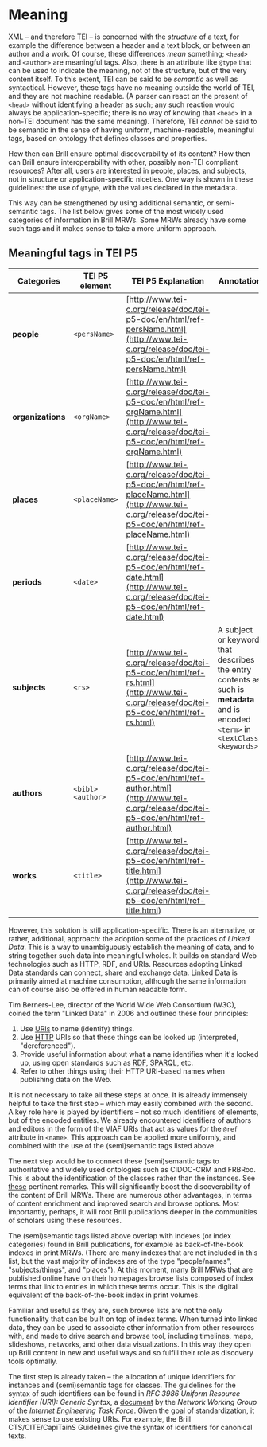 # Meaning
XML – and therefore TEI – is concerned with the _structure_ of a text, for example the difference between a header and a text block, or between an author and a work. Of course, these differences _mean_ something; `<head>` and `<author>` are meaningful tags. Also, there is an attribute like `@type` that can be used to indicate the meaning, not of the structure, but of the very content itself. To this extent, TEI can be said to be _semantic_ as well as syntactical. However, these tags have no meaning outside the world of TEI, and they are not machine readable. (A parser can react on the present of `<head>` without identifying a header as such; any such reaction would always be application-specific; there is no way of knowing that `<head>` in a non-TEI document has the same meaning). Therefore, TEI _cannot_ be said to be semantic in the sense of having uniform, machine-readable, meaningful tags, based on ontology that defines classes and properties.

How then can Brill ensure optimal discoverability of its content? How then can Brill ensure interoperability with other, possibly non-TEI compliant resources? After all, users are interested in people, places, and subjects, not in structure or application-specific niceties. One way is shown in these guidelines: the use of `@type`, with the values declared in the metadata.

This way can be strengthened by using additional semantic, or semi-semantic tags. The list below gives some of the most widely used categories of information in Brill MRWs. Some MRWs already have some such tags and it makes sense to take a more uniform approach.

## Meaningful tags in TEI P5

| Categories | TEI P5 element | TEI P5 Explanation | Annotation |
| ---- | ---- | ----- | ---- |
| **people** | `<persName>` | [http://www.tei-c.org/release/doc/tei-p5-doc/en/html/ref-persName.html](http://www.tei-c.org/release/doc/tei-p5-doc/en/html/ref-persName.html) |   |
| **organizations** | `<orgName>` | [http://www.tei-c.org/release/doc/tei-p5-doc/en/html/ref-orgName.html](http://www.tei-c.org/release/doc/tei-p5-doc/en/html/ref-orgName.html) |   |
| **places** | `<placeName>` | [http://www.tei-c.org/release/doc/tei-p5-doc/en/html/ref-placeName.html](http://www.tei-c.org/release/doc/tei-p5-doc/en/html/ref-placeName.html) |   |
| **periods** | `<date>` | [http://www.tei-c.org/release/doc/tei-p5-doc/en/html/ref-date.html](http://www.tei-c.org/release/doc/tei-p5-doc/en/html/ref-date.html) |   |
| **subjects** | `<rs>` | [http://www.tei-c.org/release/doc/tei-p5-doc/en/html/ref-rs.html](http://www.tei-c.org/release/doc/tei-p5-doc/en/html/ref-rs.html) | A subject or keyword that describes the entry contents as such is **metadata** and is encoded `<term>` in `<textClass><keywords>` |
| **authors** | `<bibl><author>` | [http://www.tei-c.org/release/doc/tei-p5-doc/en/html/ref-author.html](http://www.tei-c.org/release/doc/tei-p5-doc/en/html/ref-author.html) |   |
| **works** | `<title>` | [http://www.tei-c.org/release/doc/tei-p5-doc/en/html/ref-title.html](http://www.tei-c.org/release/doc/tei-p5-doc/en/html/ref-title.html) |   |

However, this solution is still application-specific. There is an alternative, or rather, additional, approach: the adoption some of the practices of _Linked Data_. This is a way to unambiguously establish the meaning of data, and to string together such data into meaningful wholes. It builds on standard Web technologies such as HTTP, RDF, and URIs. Resources adopting Linked Data standards can connect, share and exchange data. Linked Data is primarily aimed at machine consumption, although the same information can of course also be offered in human readable form.

Tim Berners-Lee, director of the World Wide Web Consortium (W3C), coined the term "Linked Data" in 2006 and outlined these four principles:

1. Use [URIs](https://en.wikipedia.org/wiki/Uniform_resource_identifier) to name (identify) things.
2. Use [HTTP](https://en.wikipedia.org/wiki/Hypertext_Transfer_Protocol) URIs so that these things can be looked up (interpreted, "dereferenced").
3. Provide useful information about what a name identifies when it's looked up, using open standards such as [RDF](https://en.wikipedia.org/wiki/Resource_Description_Framework), [SPARQL](https://en.wikipedia.org/wiki/SPARQL), etc.
4. Refer to other things using their HTTP URI-based names when publishing data on the Web.

It is not necessary to take all these steps at once. It is already immensely helpful to take the first step – which may easily combined with the second. A key role here is played by identifiers – not so much identifiers of elements, but of the encoded entities. We already encountered identifiers of authors and editors in the form of the VIAF URIs that act as values for the `@ref` attribute in `<name>`. This approach can be applied more uniformly, and combined with the use of the (semi)semantic tags listed above.

The next step would be to connect these (semi)semantic tags to authoritative and widely used ontologies such as CIDOC-CRM and FRBRoo. This is about the identification of the classes rather than the instances. See [these](http://www.edd.uio.no/artiklar/tekstkoding/poster_156_eide.html) pertinent remarks. This will significantly boost the discoverability of the content of Brill MRWs. There are numerous other advantages, in terms of content enrichment and improved search and browse options. Most importantly, perhaps, it will root Brill publications deeper in the communities of scholars using these resources.

The (semi)semantic tags listed above overlap with indexes (or index categories) found in Brill publications, for example as back-of-the-book indexes in print MRWs. (There are many indexes that are not included in this list, but the vast majority of indexes are of the type "people/names", "subjects/things", and "places"). At this moment, many Brill MRWs that are published online have on their homepages browse lists composed of index terms that link to entries in which these terms occur. This is the digital equivalent of the back-of-the-book index in print volumes.

Familiar and useful as they are, such browse lists are not the only functionality that can be built on top of index terms. When turned into linked data, they can be used to associate other information from other resources with, and made to drive search and browse tool, including timelines, maps, slideshows, networks, and other data visualizations. In this way they open up Brill content in new and useful ways and so fulfill their role as discovery tools optimally.

The first step is already taken – the allocation of unique identifiers for instances and (semi)semantic tags for classes. The guidelines for the syntax of such identifiers can be found in _RFC 3986 Uniform Resource Identifier (URI): Generic Syntax_, a [document](https://www.ietf.org/rfc/rfc3986.txt) by the _Network Working Group_ of the _Internet Engineering Task Force_. Given the goal of standardization, it makes sense to use existing URIs. For example, the Brill CTS/CITE/CapiTainS Guidelines give the syntax of identifiers for canonical texts.
